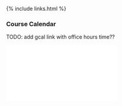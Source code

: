 {% include links.html %}

### Course Calendar


TODO: add gcal link with office hours time??

![Tentative Calendar:](../files/365s22-schedule-FULL.draft.pdf)
